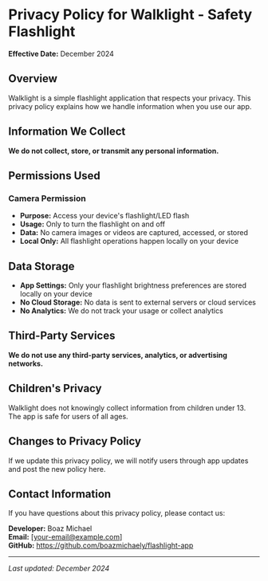 # Privacy Policy for Walklight - Safety Flashlight

**Effective Date:** December 2024

## Overview

Walklight is a simple flashlight application that respects your privacy. This privacy policy explains how we handle information when you use our app.

## Information We Collect

**We do not collect, store, or transmit any personal information.**

## Permissions Used

### Camera Permission
- **Purpose:** Access your device's flashlight/LED flash
- **Usage:** Only to turn the flashlight on and off
- **Data:** No camera images or videos are captured, accessed, or stored
- **Local Only:** All flashlight operations happen locally on your device

## Data Storage

- **App Settings:** Only your flashlight brightness preferences are stored locally on your device
- **No Cloud Storage:** No data is sent to external servers or cloud services
- **No Analytics:** We do not track your usage or collect analytics

## Third-Party Services

**We do not use any third-party services, analytics, or advertising networks.**

## Children's Privacy

Walklight does not knowingly collect information from children under 13. The app is safe for users of all ages.

## Changes to Privacy Policy

If we update this privacy policy, we will notify users through app updates and post the new policy here.

## Contact Information

If you have questions about this privacy policy, please contact us:

**Developer:** Boaz Michael  
**Email:** [your-email@example.com]  
**GitHub:** https://github.com/boazmichaely/flashlight-app

---

*Last updated: December 2024*
